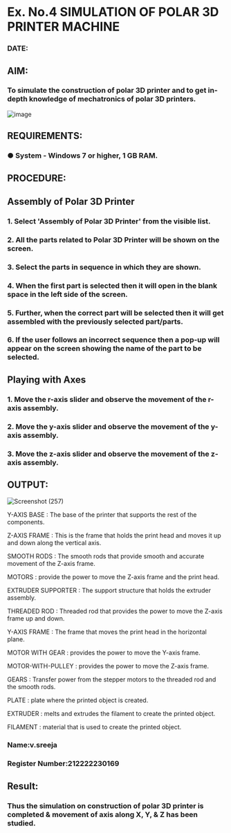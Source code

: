 # Ex. No.4 SIMULATION OF POLAR 3D PRINTER MACHINE

### DATE: 

## AIM:
### To simulate the construction of polar 3D printer and to get in-depth knowledge of mechatronics of polar 3D printers.

![image](https://github.com/Sellakumar1987/Ex.-No.-4---SIMULATION-OF-POLAR-3D-PRINTER-MACHINE/assets/113594316/b551f195-9877-49a2-99bb-a9efcfb3381a)

## REQUIREMENTS:
### ●	System - Windows 7 or higher, 1 GB RAM.

## PROCEDURE:

## Assembly of Polar 3D Printer
### 1.	Select 'Assembly of Polar 3D Printer' from the visible list.
### 2.	All the parts related to Polar 3D Printer will be shown on the screen.
### 3.	Select the parts in sequence in which they are shown.
### 4.	When the first part is selected then it will open in the blank space in the left side of the screen.
### 5.	Further, when the correct part will be selected then it will get assembled with the previously selected part/parts.
### 6.	If the user follows an incorrect sequence then a pop-up will appear on the screen showing the name of the part to be selected.

## Playing with Axes
### 1.	Move the r-axis slider and observe the movement of the r-axis assembly.
### 2.	Move the y-axis slider and observe the movement of the y-axis assembly.
### 3.	Move the z-axis slider and observe the movement of the z-axis assembly.

## OUTPUT:

![Screenshot (257)](https://github.com/VelasiriSreeja/Ex.-No.-4---SIMULATION-OF-POLAR-3D-PRINTER-MACHINE/assets/118344328/b1ee8c70-0c1e-44df-bc5d-1dbfd050a4e9)


Y-AXIS BASE :
The base of the printer that supports the rest of the components.

Z-AXIS FRAME :
This is the frame that holds the print head and moves it up and down along the vertical axis.

SMOOTH RODS :
The smooth rods that provide smooth and accurate movement of the Z-axis frame.

MOTORS :
provide the power to move the Z-axis frame and the print head.

EXTRUDER SUPPORTER :
The support structure that holds the extruder assembly.

THREADED ROD :
Threaded rod that provides the power to move the Z-axis frame up and down.

Y-AXIS FRAME :
The frame that moves the print head in the horizontal plane.

MOTOR WITH GEAR :
provides the power to move the Y-axis frame.

MOTOR-WITH-PULLEY :
provides the power to move the Z-axis frame.

GEARS :
Transfer power from the stepper motors to the threaded rod and the smooth rods.

PLATE :
plate where the printed object is created.

EXTRUDER :
melts and extrudes the filament to create the printed object.

FILAMENT :
material that is used to create the printed object.


### Name:v.sreeja
### Register Number:212222230169

## Result: 
### Thus the simulation on construction of polar 3D printer is completed & movement of axis along X, Y, & Z has been studied.
